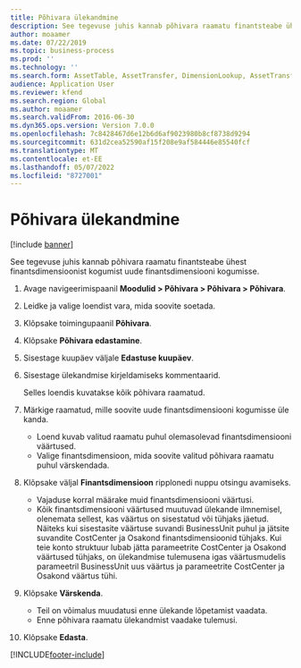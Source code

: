 ```yaml
---
title: Põhivara ülekandmine
description: See tegevuse juhis kannab põhivara raamatu finantsteabe ühest finantsdimensioonist kogumist uude finantsdimensiooni kogumisse.
author: moaamer
ms.date: 07/22/2019
ms.topic: business-process
ms.prod: ''
ms.technology: ''
ms.search.form: AssetTable, AssetTransfer, DimensionLookup, AssetTransferConfirmation
audience: Application User
ms.reviewer: kfend
ms.search.region: Global
ms.author: moaamer
ms.search.validFrom: 2016-06-30
ms.dyn365.ops.version: Version 7.0.0
ms.openlocfilehash: 7c8428467d6e12b6d6af9023980b8cf8738d9294
ms.sourcegitcommit: 631d2cea52590af15f208e9af584446e85540fcf
ms.translationtype: MT
ms.contentlocale: et-EE
ms.lasthandoff: 05/07/2022
ms.locfileid: "8727001"
---
```

# <a name="transfer-a-fixed-asset"></a>Põhivara ülekandmine

[!include [banner](../../includes/banner.md)]

See tegevuse juhis kannab põhivara raamatu finantsteabe ühest finantsdimensioonist kogumist uude finantsdimensiooni kogumisse.  

1. Avage navigeerimispaanil **Moodulid > Põhivara > Põhivara > Põhivara**.
2. Leidke ja valige loendist vara, mida soovite soetada.
3. Klõpsake toimingupaanil **Põhivara**.
4. Klõpsake **Põhivara edastamine**.
5. Sisestage kuupäev väljale **Edastuse kuupäev**.
6. Sisestage ülekandmise kirjeldamiseks kommentaarid.
    
    Selles loendis kuvatakse kõik põhivara raamatud.  
7. Märkige raamatud, mille soovite uude finantsdimensiooni kogumisse üle kanda.
    * Loend kuvab valitud raamatu puhul olemasolevad finantsdimensiooni väärtused.  
    * Valige finantsdimensioon, mida soovite valitud põhivara raamatu puhul värskendada.  
8. Klõpsake väljal **Finantsdimensioon** ripplonedi nuppu otsingu avamiseks.
    * Vajaduse korral määrake muid finantsdimensiooni väärtusi.  
    * Kõik finantsdimensiooni väärtused muutuvad ülekande ilmnemisel, olenemata sellest, kas väärtus on sisestatud või tühjaks jäetud. Näiteks kui sisestasite väärtuse suvandi BusinessUnit puhul ja jätsite suvandite CostCenter ja Osakond finantsdimensioonid tühjaks. Kui teie konto struktuur lubab jätta parameetrite CostCenter ja Osakond väärtused tühjaks, on ülekandmise tulemusena igas väärtusmudelis parameetril BusinessUnit uus väärtus ja parameetrite CostCenter ja Osakond väärtus tühi.  
9. Klõpsake **Värskenda**.
    * Teil on võimalus muudatusi enne ülekande lõpetamist vaadata.  
    * Enne põhivara raamatu ülekandmist vaadake tulemusi.  
10. Klõpsake **Edasta**.



[!INCLUDE[footer-include](../../../includes/footer-banner.md)]
